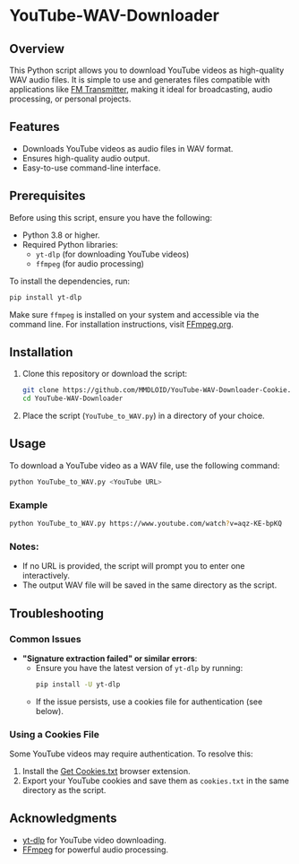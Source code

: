 # YouTube-WAV-Downloader

## Overview
This Python script allows you to download YouTube videos as high-quality WAV audio files. It is simple to use and generates files compatible with applications like [FM Transmitter](https://github.com/markondej/fm_transmitter), making it ideal for broadcasting, audio processing, or personal projects.

## Features
- Downloads YouTube videos as audio files in WAV format.
- Ensures high-quality audio output.
- Easy-to-use command-line interface.

## Prerequisites
Before using this script, ensure you have the following:
- Python 3.8 or higher.
- Required Python libraries:
  - `yt-dlp` (for downloading YouTube videos)
  - `ffmpeg` (for audio processing)

To install the dependencies, run:
```bash
pip install yt-dlp
```
Make sure `ffmpeg` is installed on your system and accessible via the command line. For installation instructions, visit [FFmpeg.org](https://ffmpeg.org/download.html).

## Installation
1. Clone this repository or download the script:
   ```bash
   git clone https://github.com/MMDLOID/YouTube-WAV-Downloader-Cookie.git
   cd YouTube-WAV-Downloader
   ```
2. Place the script (`YouTube_to_WAV.py`) in a directory of your choice.

## Usage
To download a YouTube video as a WAV file, use the following command:
```bash
python YouTube_to_WAV.py <YouTube URL>
```
### Example
```bash
python YouTube_to_WAV.py https://www.youtube.com/watch?v=aqz-KE-bpKQ
```

### Notes:
- If no URL is provided, the script will prompt you to enter one interactively.
- The output WAV file will be saved in the same directory as the script.

## Troubleshooting
### Common Issues
- **"Signature extraction failed" or similar errors**:
  - Ensure you have the latest version of `yt-dlp` by running:
    ```bash
    pip install -U yt-dlp
    ```
  - If the issue persists, use a cookies file for authentication (see below).

### Using a Cookies File
Some YouTube videos may require authentication. To resolve this:
1. Install the [Get Cookies.txt](https://chromewebstore.google.com/detail/get-cookiestxt-locally/cclelndahbckbenkjhflpdbgdldlbecc) browser extension.
2. Export your YouTube cookies and save them as `cookies.txt` in the same directory as the script.

## Acknowledgments
- [yt-dlp](https://github.com/yt-dlp/yt-dlp) for YouTube video downloading.
- [FFmpeg](https://ffmpeg.org) for powerful audio processing.


